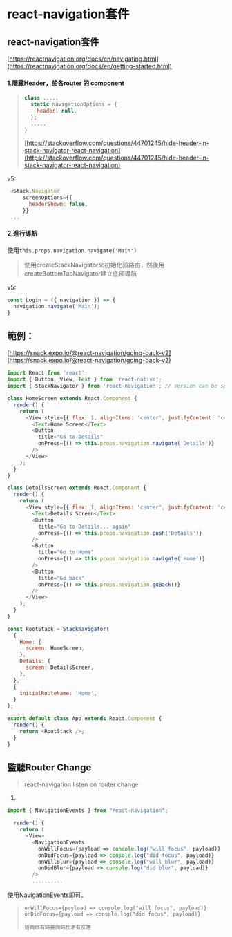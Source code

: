 # react-navigation套件



## react-navigation套件

[https://reactnavigation.org/docs/en/navigating.html](https://reactnavigation.org/docs/en/getting-started.html)

#### 1.隱藏Header，於各router 的 component

> ```javascript
> class .....
>   static navigationOptions = {
>     header: null,
>   };
>   .....
> }
> ```
>
> [https://stackoverflow.com/questions/44701245/hide-header-in-stack-navigator-react-navigation](https://stackoverflow.com/questions/44701245/hide-header-in-stack-navigator-react-navigation)

v5: 

```javascript
 <Stack.Navigator
     screenOptions={{
       headerShown: false,
     }}
 ...
```

#### 2.進行導航

使用`this.props.navigation.navigate('Main')` 

> 使用createStackNavigator來初始化該路由，然後用createBottomTabNavigator建立底部導航

v5:

```javascript
const Login = ({ navigation }) => {
  navigation.navigate('Main');
}
```

## 範例：

[https://snack.expo.io/@react-navigation/going-back-v2](https://snack.expo.io/@react-navigation/going-back-v2)

```javascript
import React from 'react';
import { Button, View, Text } from 'react-native';
import { StackNavigator } from 'react-navigation'; // Version can be specified in package.json

class HomeScreen extends React.Component {
  render() {
    return (
      <View style={{ flex: 1, alignItems: 'center', justifyContent: 'center' }}>
        <Text>Home Screen</Text>
        <Button
          title="Go to Details"
          onPress={() => this.props.navigation.navigate('Details')}
        />
      </View>
    );
  }
}

class DetailsScreen extends React.Component {
  render() {
    return (
      <View style={{ flex: 1, alignItems: 'center', justifyContent: 'center' }}>
        <Text>Details Screen</Text>
        <Button
          title="Go to Details... again"
          onPress={() => this.props.navigation.push('Details')}
        />
        <Button
          title="Go to Home"
          onPress={() => this.props.navigation.navigate('Home')}
        />
        <Button
          title="Go back"
          onPress={() => this.props.navigation.goBack()}
        />
      </View>
    );
  }
}

const RootStack = StackNavigator(
  {
    Home: {
      screen: HomeScreen,
    },
    Details: {
      screen: DetailsScreen,
    },
  },
  {
    initialRouteName: 'Home',
  }
);

export default class App extends React.Component {
  render() {
    return <RootStack />;
  }
}
```

## 監聽Router Change

> react-navigation listen on router change

1.

```javascript
import { NavigationEvents } from "react-navigation";

  render() {
    return (
      <View>
        <NavigationEvents
          onWillFocus={payload => console.log("will focus", payload)}
          onDidFocus={payload => console.log("did focus", payload)}
          onWillBlur={payload => console.log("will blur", payload)}
          onDidBlur={payload => console.log("did blur", payload)}
        />
        ..........
```

使用NavigationEvents即可。

> ```text
> onWillFocus={payload => console.log("will focus", payload)}
> onDidFocus={payload => console.log("did focus", payload)}
>
> 這兩個有時要同時加才有反應
> ```

